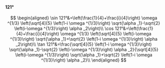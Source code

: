 #### 121°

$$
\begin{aligned}
\sin 121°&=\left(\frac{1}{4}+\frac{i}{4}\right) \omega ^{1/3} \left(\sqrt[4]{5} \left(1-i \omega ^{1/3}\right) \sqrt{\alpha _1}-\sqrt{2} \left(i-\omega ^{1/3}\right)
\alpha _2\right)\\
\cos 121°&=\left(\frac{1}{4}+\frac{i}{4}\right) \omega ^{1/3} \left(\sqrt[4]{5} \left(i-\omega ^{1/3}\right) \sqrt{\alpha _1}+\sqrt{2} \left(1-i \omega ^{1/3}\right)
\alpha _2\right)\\
\tan 121°&=\frac{\sqrt[4]{5} \left(1-i \omega ^{1/3}\right) \sqrt{\alpha _1}-\sqrt{2} \left(i-\omega ^{1/3}\right) \alpha _2}{\sqrt[4]{5} \left(i-\omega ^{1/3}\right)
\sqrt{\alpha _1}+\sqrt{2} \left(1-i \omega ^{1/3}\right) \alpha _2}\\
\end{aligned}
$$

